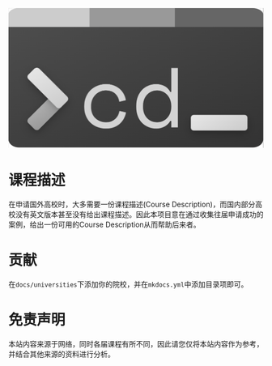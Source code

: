 ![logo](docs/assets/images/favicon.png)

# 课程描述

在申请国外高校时，大多需要一份课程描述(Course Description)，而国内部分高校没有英文版本甚至没有给出课程描述。因此本项目意在通过收集往届申请成功的案例，给出一份可用的Course Description从而帮助后来者。

# 贡献

在`docs/universities`下添加你的院校，并在`mkdocs.yml`中添加目录项即可。

# 免责声明

本站内容来源于网络，同时各届课程有所不同，因此请您仅将本站内容作为参考，并结合其他来源的资料进行分析。
